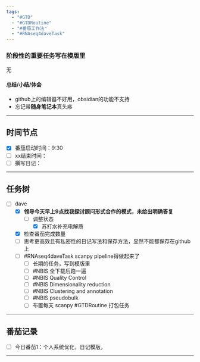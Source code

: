 ```yaml
---
tags:
  - "#GTD"
  - "#GTDRoutine"
  - "#番茄工作法"
  - "#RNAseq4daveTask"
---
```

### 阶段性的重要任务写在模版里
无
#### 总结/小结/体会
- github上的编辑器不好用，obsidian的功能不支持
- 忘记带**随身笔记本**真头疼
---
## 时间节点

- [x] 番茄启动时间：9:30
- [ ] xx结束时间：
- [ ] 撰写日记：
---
## 任务树

- [ ] dave
  - [x] **领导今天早上9点找我探讨顾问形式合作的模式，未给出明确答复**
	- [ ] 调整状态
		- [x] 苏打水补充电解质
  - [x] 检查番茄完成数量
  - [ ] 思考更高效且有私密性的日记写法和保存方法，显然不能都保存在github上
  - [ ] #RNAseq4daveTask scanpy pipeline得做起来了
    - [ ] 长期的任务，写到模版里
    - [ ] #NBIS 全下载后跑一遍
    - [ ] #NBIS Quality Control
    - [ ] #NBIS Dimensionality reduction
    - [ ] #NBIS Clustering and annotation
    - [ ] #NBIS pseudobulk
    - [ ] 布置每天 scanpy #GTDRoutine 打包任务
	
---
## 番茄记录

- [ ] 今日番茄1：个人系统优化，日记模版，

---
